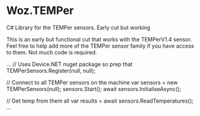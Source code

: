 # Woz.TEMPer

C# Library for the TEMPer sensors. Early cut but working

This is an early but functional cut that works with the TEMPerV1.4 sensor. Feel free to help add more of the TEMPer sensor family if you have access to them. Not much code is required.

...
// Uses Device.NET nuget package so prep that
TEMPerSensors.Register(null, null);

// Connect to all TEMPer sensors on the machine
var sensors = new TEMPerSensors(null);
sensors.Start();
await sensors.InitialiseAsync();

// Get temp from them all
var results = await sensors.ReadTemperatures();
...
